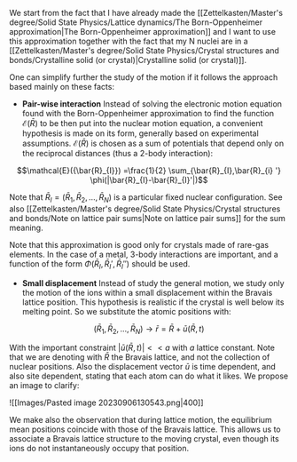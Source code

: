 We start from the fact that I have already made the [[Zettelkasten/Master's degree/Solid State Physics/Lattice dynamics/The Born-Oppenheimer approximation|The Born-Oppenheimer approximation]] and I want to use this approximation together with the fact that my N nuclei are in a [[Zettelkasten/Master's degree/Solid State Physics/Crystal structures and bonds/Crystalline solid (or crystal)|Crystalline solid (or crystal)]].

One can simplify further the study of the motion if it follows the approach based mainly on these facts:

- **Pair-wise interaction**
Instead of solving the electronic motion equation found with the Born-Oppenheimer approximation to find the function $\mathcal{E}({\bar{R}})$ to be then put into the nuclear motion equation, a convenient hypothesis is made on its form, generally based on experimental assumptions. $\mathcal{E}({\bar{R}})$ is chosen as a sum of potentials that depend only on the reciprocal distances (thus a 2-body interaction): 

$$\mathcal{E}({\bar{R}_{I}}) =\frac{1}{2} \sum_{\bar{R}_{I},\bar{R}_{i} '} \phi(|\bar{R}_{I}-\bar{R}_{I}'|)$$

Note that ${\bar{R}_{I}} = (\bar{R}_1,\bar{R}_2, \dots, \bar{R}_N)$ is a particular fixed nuclear configuration. 
See also [[Zettelkasten/Master's degree/Solid State Physics/Crystal structures and bonds/Note on lattice pair sums|Note on lattice pair sums]] for the sum meaning.

Note that this approximation is good only for crystals made of rare-gas elements. In the case of a metal, 3-body interactions are important, and a function of the form $\Phi(\bar{R}_{I},\bar{R}_{I}',\bar{R}_{I}'')$ should be used.

- **Small displacement**
Instead of study the general motion, we study only the motion of the ions within a small displacement within the Bravais lattice position. This hypothesis is realistic if the crystal is well below its melting point.
So we substitute the atomic positions with:

$$(\bar{R}_1,\bar{R}_2, \dots, \bar{R}_N) \to \bar{r} = \bar{R} + \bar{u}(\bar{R}, t)$$

With the important constraint $|\bar{u}(\bar{R},t)|<<a$ with $a$ lattice constant.
Note that we are denoting with $\bar{R}$ the Bravais lattice, and not the collection of nuclear positions. 
Also the displacement vector $\bar{u}$ is time dependent, and also site dependent, stating that each atom can do what it likes.
We propose an image to clarify:

![[Images/Pasted image 20230906130543.png|400]]

We make also the observation that during lattice motion, the equilibrium mean positions coincide with those of the Bravais lattice. This allows us to associate a Bravais lattice structure to the moving crystal, even though its ions do not instantaneously occupy that position.
